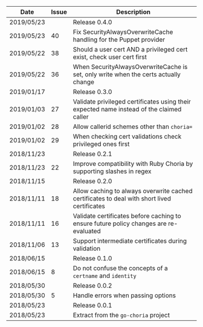 |Date      |Issue |Description                                                                                              |
|----------|------|---------------------------------------------------------------------------------------------------------|
|2019/05/23|      |Release 0.4.0                                                                                            |
|2019/05/23|40    |Fix SecurityAlwaysOverwriteCache handling for the Puppet provider                                        |
|2019/05/22|38    |Should a user cert AND a privileged cert exist, check user cert first                                    |
|2019/05/22|36    |When SecurityAlwaysOverwriteCache is set, only write when the certs actually change                      |
|2019/01/17|      |Release 0.3.0                                                                                            |
|2019/01/03|27    |Validate privileged certificates using their expected name instead of the claimed caller                 |
|2019/01/02|28    |Allow callerid schemes other than `choria=`                                                              |
|2019/01/02|29    |When checking cert validations check privileged ones first                                               |
|2018/11/23|      |Release 0.2.1                                                                                            |
|2018/11/23|22    |Improve compatibility with Ruby Choria by supporting slashes in regex                                    |
|2018/11/15|      |Release 0.2.0                                                                                            |
|2018/11/11|18    |Allow caching to always overwrite cached certificates to deal with short lived certificates              |
|2018/11/11|16    |Validate certificates before caching to ensure future policy changes are re-evaluated                    |
|2018/11/06|13    |Support intermediate certificates during validation                                                      |
|2018/06/15|      |Release 0.1.0                                                                                            |
|2018/06/15|8     |Do not confuse the concepts of a `certname` and `identity`                                               |
|2018/05/30|      |Release 0.0.2                                                                                            |
|2018/05/30|5     |Handle errors when passing options                                                                       |
|2018/05/23|      |Release 0.0.1                                                                                            |
|2018/05/23|      |Extract from the `go-choria` project                                                                     |